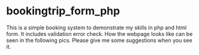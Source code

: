 # bookingtrip_form_php


This is a simple booking system to demonstrate my skills in php and html form. It includes validation error check. How the webpage looks like can be seen in the following pics. Please give me some suggestions when you see it.

